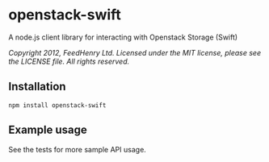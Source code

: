 # openstack-swift

A node.js client library for interacting with Openstack Storage (Swift)

_Copyright 2012, FeedHenry Ltd. Licensed under the
MIT license, please see the LICENSE file.  All rights reserved._

## Installation
    npm install openstack-swift

## Example usage



See the tests for more sample API usage.

